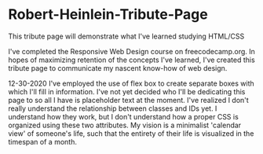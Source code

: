# Robert-Heinlein-Tribute-Page
This tribute page will demonstrate what I've learned studying HTML/CSS

I've completed the Responsive Web Design course on freecodecamp.org. In hopes of maximizing retention of the concepts I've learned, I've created this tribute page to communicate my nascent know-how of web design.

12-30-2020 
I've employed the use of flex box to create separate boxes with which I'll fill in information. I've not yet decided who I'll be dedicating this page to so all I have is placeholder text at the moment. I've realized I don't really understand the relationship between classes and IDs yet. I understand how they work, but I don't understand how a proper CSS is organized using these two attributes. My vision is a minimalist 'calendar view' of someone's life, such that the entirety of their life is visualized in the timespan of a month. 
